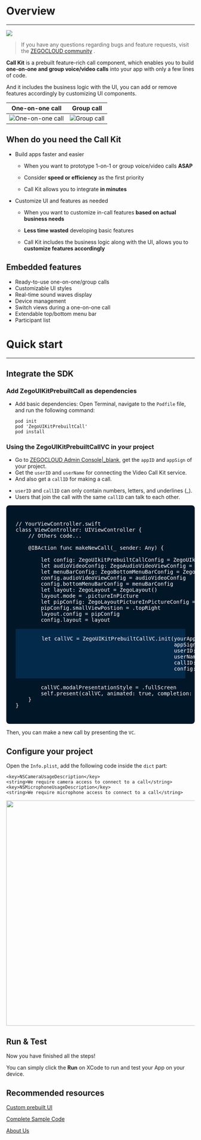 # Overview

- - -


[![](https://img.shields.io/badge/chat-on%20discord-7289da.svg)](https://discord.gg/EtNRATttyp)

> If you have any questions regarding bugs and feature requests, visit the [ZEGOCLOUD community](https://discord.gg/EtNRATttyp) .


**Call Kit** is a prebuilt feature-rich call component, which enables you to build **one-on-one and group voice/video calls** into your app with only a few lines of code.

And it includes the business logic with the UI, you can add or remove features accordingly by customizing UI components.


|One-on-one call|Group call|
|---|---|
|![One-on-one call](https://storage.zego.im/sdk-doc/Pics/ZegoUIKit/Flutter/_all_close.gif)|![Group call](https://storage.zego.im/sdk-doc/Pics/ZegoUIKit/conference/8C_little.jpg)|


## When do you need the Call Kit

- Build apps faster and easier
  - When you want to prototype 1-on-1 or group voice/video calls **ASAP** 

  - Consider **speed or efficiency** as the first priority

  - Call Kit allows you to integrate **in minutes**

- Customize UI and features as needed
  - When you want to customize in-call features **based on actual business needs**

  - **Less time wasted** developing basic features

  - Call Kit includes the business logic along with the UI, allows you to **customize features accordingly**


## Embedded features

- Ready-to-use one-on-one/group calls
- Customizable UI styles
- Real-time sound waves display
- Device management
- Switch views during a one-on-one call
- Extendable top/bottom menu bar
- Participant list

# Quick start

- - -

## Integrate the SDK

### Add ZegoUIKitPrebuiltCall as dependencies

- Add basic dependencies:
Open Terminal, navigate to the `Podfile` file, and run the following command:
    ```
    pod init
    pod 'ZegoUIKitPrebuiltCall'
    pod install
    ```


### Using the ZegoUIKitPrebuiltCallVC in your project

- Go to [ZEGOCLOUD Admin Console\|_blank](https://console.zegocloud.com/), get the `appID` and `appSign` of your project.
- Get the `userID` and `userName` for connecting the Video Call Kit service. 
- And also get a `callID` for making a call.

<div class="mk-hint">

- `userID` and `callID` can only contain numbers, letters, and underlines (_). 
- Users that join the call with the same `callID` can talk to each other. 
</div>

<pre style="background-color: #011627; border-radius: 8px; padding: 25px; color: white"><div>
// YourViewController.swift
class ViewController: UIViewController {
    // Others code...

    @IBAction func makeNewCall(_ sender: Any) {
        
        let config: ZegoUIkitPrebuiltCallConfig = ZegoUIkitPrebuiltCallConfig()
        let audioVideoConfig: ZegoAudioVideoViewConfig = ZegoAudioVideoViewConfig()
        let menuBarConfig: ZegoBottomMenuBarConfig = ZegoBottomMenuBarConfig()
        config.audioVideoViewConfig = audioVideoConfig
        config.bottomMenuBarConfig = menuBarConfig
        let layout: ZegoLayout = ZegoLayout()
        layout.mode = .pictureInPicture
        let pipConfig: ZegoLayoutPictureInPictureConfig = ZegoLayoutPictureInPictureConfig()
        pipConfig.smallViewPostion = .topRight
        layout.config = pipConfig
        config.layout = layout
        <div style="background-color:#032A4B; margin: 0px; padding: 2px;">
        let callVC = ZegoUIKitPrebuiltCallVC.init(yourAppID, 
                                                  appSign: yourAppSign, 
                                                  userID: self.selfUserID, 
                                                  userName: self.selfUserName ?? "", 
                                                  callID: self.callID, 
                                                  config: config)
        </div>
        callVC.modalPresentationStyle = .fullScreen
        self.present(callVC, animated: true, completion: nil)
    }
}

</div></pre>

Then, you can make a new call by presenting the `VC`.

## Configure your project


Open the `Info.plist`, add the following code inside the `dict` part:

```plist
<key>NSCameraUsageDescription</key>
<string>We require camera access to connect to a call</string>
<key>NSMicrophoneUsageDescription</key>
<string>We require microphone access to connect to a call</string>
```

<img src="https://storage.zego.im/sdk-doc/Pics/ZegoUIKit/iOS/config_device_permissions.png" width = 600>


## Run & Test

Now you have finished all the steps!

You can simply click the **Run** on XCode to run and test your App on your device.



## Recommended resources

[Custom prebuilt UI](https://docs.zegocloud.com/article/14765)

[Complete Sample Code](https://github.com/ZEGOCLOUD/zego_uikit_prebuilt_call_example_ios)

[About Us](https://www.zegocloud.com)
